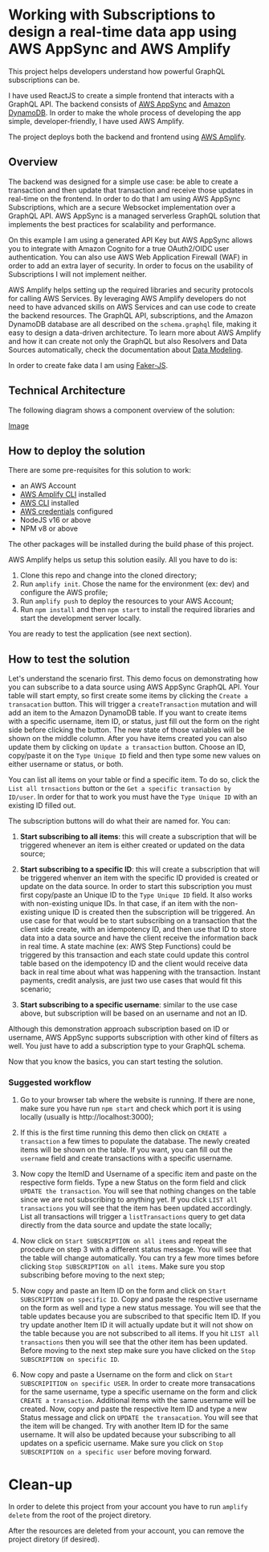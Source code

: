 # Working with Subscriptions to design a real-time data app using AWS AppSync and AWS Amplify

This project helps developers understand how powerful GraphQL subscriptions can be. 

I have used ReactJS to create a simple frontend that interacts with a GraphQL API. The backend consists of [AWS AppSync](https://aws.amazon.com/appsync/) and [Amazon DynamoDB](https://aws.amazon.com/dynamodb/). In order to make the whole process of developing the app simple, developer-friendly, I have used AWS Amplify. 

The project deploys both the backend and frontend using [AWS Amplify](https://aws.amazon.com/amplify/).

## Overview

The backend was designed for a simple use case: be able to create a transaction and then update that transaction and receive those updates in real-time on the frontend. In order to do that I am using AWS AppSync Subscriptions, which are a secure Websocket implementation over a GraphQL API. AWS AppSync is a managed serverless GraphQL solution that implements the best practices for scalability and performance. 

On this example I am using a generated API Key but AWS AppSync allows you to integrate with Amazon Cognito for a true OAuth2/OIDC user authentication. You can also use AWS Web Application Firewall (WAF) in order to add an extra layer of security. In order to focus on the usability of Subscriptions I will not implement neither.

AWS Amplify helps setting up the required libraries and security protocols for calling AWS Services. By leveraging AWS Amplify developers do not need to have advanced skills on AWS Services and can use code to create the backend resources. The GraphQL API, subscriptions, and the Amazon DynamoDB database are all described on the `schema.graphql` file, making it easy to design a data-driven architecture. To learn more about AWS Amplify and how it can create not only the GraphQL but also Resolvers and Data Sources automatically, check the documentation about [Data Modeling](https://docs.amplify.aws/cli/graphql/data-modeling/).

In order to create fake data I am using [Faker-JS](https://github.com/faker-js/faker).


## Technical Architecture 

The following diagram shows a component overview of the solution: 

[Image]()

## How to deploy the solution

There are some pre-requisites for this solution to work:

- an AWS Account
- [AWS Amplify CLI]() installed
- [AWS CLI]() installed
- [AWS credentials]() configured
- NodeJS v16 or above
- NPM v8 or above

The other packages will be installed during the build phase of this project.

AWS Amplify helps us setup this solution easily. All you have to do is: 

1. Clone this repo and change into the cloned directory;
2. Run `amplify init`. Chose the name for the environment (ex: dev) and configure the AWS profile;
3. Run `amplify push` to deploy the resources to your AWS Account;
4. Run `npm install` and then `npm start` to install the required libraries and start the development server locally.

You are ready to test the application (see next section).


## How to test the solution
Let's understand the scenario first. This demo focus on demonstrating how you can subscribe to a data source using AWS AppSync GraphQL API. Your table will start empty, so first create some items by clicking the `Create a transacation` button. This will trigger a `createTransaction` mutation and will add an item to the Amazon DynamoDB table. If you want to create items with a specific username, item ID, or status, just fill out the form on the right side before clicking the button. The new state of those variables will be shown on the middle column. After you have items created you can also update them by clicking on `Update a transaction` button. Choose an ID, copy/paste it on the `Type Unique ID` field and then type some new values on either username or status, or both. 

You can list all items on your table or find a specific item. To do so, click the `List all trnsactions` button or the `Get a specific transaction by ID/user`. In order for that to work you must have the `Type Unique ID` with an existing ID filled out.

The subscription buttons will do what their are named for. You can:

1. **Start subscribing to all items**: this will create a subscription that will be triggered whenever an item is either created or updated on the data source;

2. **Start subscribing to a specific ID**: this will create a subscription that will be triggered whenver an item with the specific ID provided is created or update on the data source. In order to start this subscription you must first copy/paste an Unique ID to the `Type Unique ID` field. It also works with non-existing unique IDs. In that case, if an item with the non-existing unique ID is created then the subscription will be triggered. An use case for that would be to start subscribing on a transaction that the client side create, with an idempotency ID, and then use that ID to store data into a data source and have the client receive the information back in real time. A state machine (ex: AWS Step Functions) could be triggered by this transaction and each state could update this control table based on the idempotency ID and the client would receive data back in real time about what was happening with the transaction. Instant payments, credit analysis, are just two use cases that would fit this scenario;

3. **Start subscribing to a specific username**: similar to the use case above, but subscription will be based on an username and not an ID. 

Although this demonstration approach subscription based on ID or username, AWS AppSync supports subscription with other kind of filters as well. You just have to add a subscription type to your GraphQL schema.

Now that you know the basics, you can start testing the solution. 

### Suggested workflow

1. Go to your browser tab where the website is running. If there are none, make sure you have run `npm start` and check which port it is using locally (usually is http://localhost:3000);

2. If this is the first time running this demo then click on `CREATE a transaction` a few times to populate the database. The newly created items will be shown on the table. If you want, you can fill out the `username` field and create transactions with a specific username.

3. Now copy the ItemID and Username of a specific item and paste on the respective form fields. Type a new Status on the form field and click `UPDATE the transaction`. You will see that nothing changes on the table since we are not subscribing to anything yet. If you click `LIST all transactions` you will see that the item has been updated accordingly. List all transactions will trigger a `listTransactions` query to get data directly from the data source and update the state locally;

4. Now click on `Start SUBSCRIPTION on all items` and repeat the procedure on step 3 with a different status message. You will see that the table will change automatically. You can try a few more times before clicking `Stop SUBSCRIPTION on all items`. Make sure you stop subscribing before moving to the next step; 

5. Now copy and paste an Item ID on the form and click on `Start SUBSCRIPTION on specific ID`. Copy and paste the respective username on the form as well and type a new status message. You will see that the table updates because you are subscribed to that specific Item ID. If you try update another Item ID it will actually update but it will not show on the table because you are not subscribed to all items. If you hit `LIST all transactions` then you will see that the other item has been updated. Before moving to the next step make sure you have clicked on the `Stop SUBSCRIPTION on specific ID`.

6. Now copy and paste a Username on the form and click on `Start SUBSCRIPITION on specific USER`. In order to create more transacations for the same username, type a specific username on the form and click `CREATE a transaction`. Additional items with the same username will be created. Now, copy and paste the respective Item ID and type a new Status message and click on `UPDATE the transacation`. You will see that the item will be changed. Try with another Item ID for the same username. It will also be updated because your subscribing to all updates on a speficic username. Make sure you click on `Stop SUBSCRIPTION on a specific user` before moving forward.

# Clean-up

In order to delete this project from your account you have to run `amplify delete` from the root of the project diretory. 

After the resources are deleted from your account, you can remove the project diretory (if desired).


